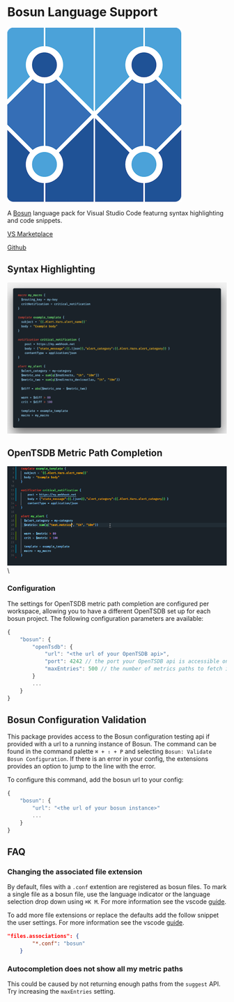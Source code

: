 # Bosun Language Support

![Bosun logo](images/bosun_logo.png)

A [Bosun](https://bosun.org/) language pack for Visual Studio Code featurng syntax highlighting and code snippets.

[VS Marketplace](https://marketplace.visualstudio.com/items?itemName=tbutterwith.bosun)

[Github](https://github.com/tbutterwith/bosun-vscode)

## Syntax Highlighting

![Syntax Highlighting Example](images/syntax.png)

## OpenTSDB Metric Path Completion

![OpenTSDB metric path autocomplete](images/auto_complete.gif)\


### Configuration

The settings for OpenTSDB metric path completion are configured per workspace, allowing you to have a different OpenTSDB set up for each bosun project. The following configuration parameters are available:

```js
{
    "bosun": {
        "openTsdb": {
            "url": "<the url of your OpenTSDB api>",
            "port": 4242 // the port your OpenTSDB api is accessible on - default 4242
            "maxEntries": 500 // the number of metrics paths to fetch in the request - default 500
        }
        ...
    }
}
```

## Bosun Configuration Validation

This package provides access to the Bosun configuration testing api if provided with a url to a running instance of Bosun. The command can be found in the command palette `⌘ + ⇧ + P` and selecting `Bosun: Validate Bosun Configuration`. If there is an error in your config, the extensions provides an option to jump to the line with the error.

To configure this command, add the bosun url to your config:

```js
{
    "bosun": {
        "url": "<the url of your bosun instance>"
        ...
    }
}
```

## FAQ

### Changing the associated file extension

By default, files with a `.conf` extention are registered as bosun files. To mark a single file as a bosun file, use the language indicator or the language selection drop down using `⌘K M`. For more information see the vscode [guide](https://code.visualstudio.com/docs/languages/overview#_changing-the-language-for-the-selected-file).

To add more file extensions or replace the defaults add the follow snippet the user settings. For more information see the vscode [guide](https://code.visualstudio.com/docs/languages/overview#_adding-a-file-extension-to-a-language).

```json
"files.associations": {
        "*.conf": "bosun"
    }
```

### Autocompletion does not show all my metric paths

This could be caused by not returning enough paths from the `suggest` API. Try increasing the `maxEntries` setting.